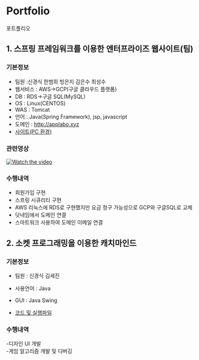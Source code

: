 # Portfolio
포트폴리오

 
## 1. 스프링 프레임워크를 이용한 엔터프라이즈 웹사이트(팀)
### 기본정보
 - 팀원 :신경식 한범희 빙은지 김은수 최성수
 - 웹서비스 : AWS->GCP(구글 클라우드 플랫폼)
 - DB : RDS->구글 SQL(MySQL)
 - OS : Linux(CENTOS)
 - WAS : Tomcat
 - 언어 : Java(Spring Framework), jsp, javascript
 - 도메인 : http://applabo.xyz
 - <a href="http://applabo.xyz">사이트(PC 환경)</a><br/>
 
### 관련영상
  [![Watch the video](https://img.youtube.com/vi/w5eQlGDR6lE/0.jpg)]( https://www.youtube.com/watch?v=66eBnYSn1Ko)<br/>
  
### 수행내역
 - 회원가입 구현
 - 스프링 시큐리티 구현
 - AWS 리눅스에 RDS로 구현했지만 요금 청구 가능성으로 GCP와 구글SQL로 교체
 - 닷네임에서 도메인 연결
 - 스마트워크 사용하여 도메인 이메일 연결
 
## 2. 소켓 프로그래밍을 이용한 캐치마인드

### 기본정보
 - 팀원 : 신경식 김세진
 - 사용언어 : Java
 - GUI : Java Swing <br/>
 
 - <a href="https://github.com/sks7181/catchmind">코드 및 실행파일</a><br/>
 
### 수행내역
-디자인 UI 개발<br/>
-게임 알고리즘 개발 및 디버깅
